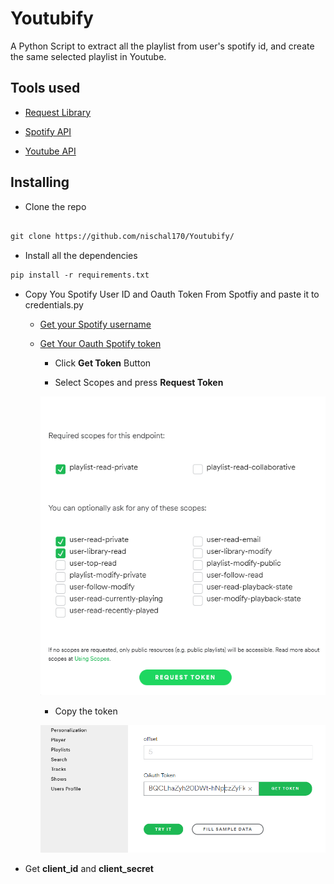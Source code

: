 # Youtubify
A Python Script to extract all the playlist from user's spotify id, and create the same selected playlist in Youtube.


## Tools used

- [Request Library](https://realpython.com/python-requests/)

- [Spotify API](https://developer.spotify.com/)

- [Youtube API](https://developers.google.com/youtube/)

## Installing

  - Clone the repo
  
  ``` html
  
  git clone https://github.com/nischal170/Youtubify/
  
  ```
  - Install all the dependencies
  ``` html
pip install -r requirements.txt
```
- Copy You Spotify User ID and Oauth Token From Spotfiy and paste it to  credentials.py 

    - [Get your Spotify username](https://www.spotify.com/us/account/overview/)
    
    - [Get Your Oauth Spotify token](https://developer.spotify.com/console/get-playlists/)
      
      - Click **Get Token** Button
      
      - Select Scopes and press **Request Token**
      
      ![alt text](images/selectscope.png)
      
      - Copy the token 
      
      ![alt text](images/oauthtoken2.png)
      
      
- Get **client_id** and **client_secret**
      
      
    
    
